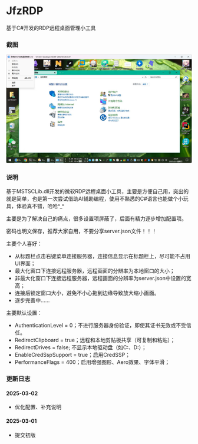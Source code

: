# JfzRDP
基于C#开发的RDP远程桌面管理小工具

### 截图

![](./_pic/1.jpg)

### 说明

基于MSTSCLib.dll开发的微软RDP远程桌面小工具，主要是方便自己用，突出的就是简单，也是第一次尝试借助AI辅助编程，使用不熟悉的C#语言也能做个小玩具，体验真不错，哈哈^_^

主要是为了解决自己的痛点，很多设置项屏蔽了，后面有精力逐步增加配置项。

密码也明文保存，推荐大家自用，不要分享server.json文件！！！

主要个人喜好：

* 从标题栏点击右键菜单连接服务器，连接信息显示在标题栏上，尽可能不占用UI界面；
* 最大化窗口下连接远程服务器，远程画面的分辨率为本地窗口的大小；
* 非最大化窗口下连接远程服务器，远程画面的分辨率为server.json中设置的宽高；
* 连接后锁定窗口大小，避免不小心拖到边缘导致放大缩小画面。
* 逐步完善中……

主要默认设置：

* AuthenticationLevel = 0；不进行服务器身份验证，即使其证书无效或不受信任。
* RedirectClipboard = true；远程和本地剪贴板共享（可复制和粘贴）；
* RedirectDrives = false; 不显示本地驱动盘（如C:、D:）；
* EnableCredSspSupport = true；启用CredSSP；
* PerformanceFlags = 400；启用增强图形、Aero效果、字体平滑；

### 更新日志

#### 2025-03-02
* 优化配置、补充说明

#### 2025-03-01
* 提交初版
